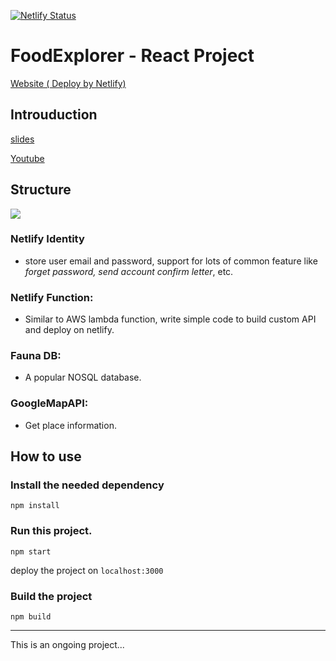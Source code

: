 [![Netlify Status](https://api.netlify.com/api/v1/badges/1b41d728-6b0a-40c4-a641-841ea2850edd/deploy-status)](https://app.netlify.com/sites/foodexplorer/deploys)
# FoodExplorer - React Project 

[Website ( Deploy by Netlify)](
    https://foodexplorer.netlify.app
)
## Introuduction
[slides](https://docs.google.com/presentation/d/1Uuv30ZmYsbt06fvm4i2v6ZFAeTYccs3gRowZyYilUS4/edit#slide=id.p)

[Youtube](https://youtu.be/Cu9txd9VsfQ)

## Structure
![](https://i.imgur.com/H6ug4zL.png)

### Netlify Identity
- store user email and password, support for lots of common feature like *forget password, send account confirm letter*, etc.
### Netlify Function:
- Similar to AWS lambda function, write simple code to build custom API and deploy on netlify.
### Fauna DB:
- A popular NOSQL database.

### GoogleMapAPI:
- Get place information.

## How to use

### Install the needed dependency
`npm install` 

### Run this project.
`npm start`

deploy the project on `localhost:3000`

### Build the project
`npm build` 

---
This is an ongoing project...
